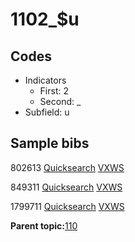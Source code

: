 # 1102\_$u

## Codes

-   Indicators
    -   First: 2
    -   Second: \_
-   Subfield: u

## Sample bibs

802613 [Quicksearch](https://search.library.yale.edu/catalog/802613) [VXWS](http://prodorbis.library.yale.edu:7014/vxws/GetHoldingsService?bibId=802613)

849311 [Quicksearch](https://search.library.yale.edu/catalog/849311) [VXWS](http://prodorbis.library.yale.edu:7014/vxws/GetHoldingsService?bibId=849311)

1799711 [Quicksearch](https://search.library.yale.edu/catalog/1799711) [VXWS](http://prodorbis.library.yale.edu:7014/vxws/GetHoldingsService?bibId=1799711)

**Parent topic:**[110](../../tags/110/110.md)

